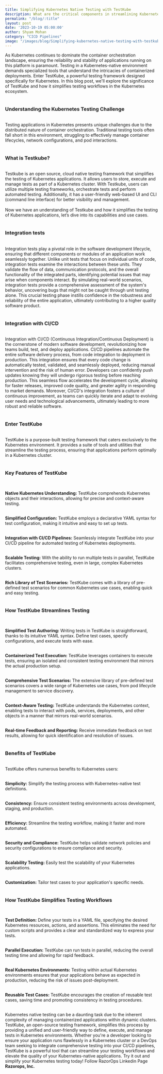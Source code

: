 ```yaml
---
title: Simplifying Kubernetes Native Testing with TestKube
description: What are the critical components in streamlining Kubernetes native testing with TestKube? and How does TestKube simplify Kubernetes native testing, and what are its key aspects?
permalink: "/blog/:title"
layout: post
date: '2023-10-19 05:00:00'
author: Shyam Mohan
category: "CICD Pipelines"
image: "/images/blog/Simplifying-kubernetes-native-testing-with-testkube.png"
---
```


As Kubernetes continues to dominate the container orchestration landscape, ensuring the reliability and stability of applications running on this platform is paramount. Testing in a Kubernetes-native environment demands specialized tools that understand the intricacies of containerized deployments. Enter TestKube, a powerful testing framework designed specifically for Kubernetes. In this blog post, we'll explore the significance of TestKube and how it simplifies testing workflows in the Kubernetes ecosystem.
<br>
<br>

### **Understanding the Kubernetes Testing Challenge**
<br>
Testing applications in Kubernetes presents unique challenges due to the distributed nature of container orchestration. Traditional testing tools often fall short in this environment, struggling to effectively manage container lifecycles, network configurations, and pod interactions.
<br>
<br>

### **What is Testkube?**
<br>
Testkube is an open source, cloud native testing framework that simplifies the testing of Kubernetes applications. It allows users to store, execute and manage tests as part of a Kubernetes cluster. With Testkube, users can utilize multiple testing frameworks, orchestrate tests and perform automated testing. Additionally, it has a user-friendly web-based UI and CLI (command line interface) for better visibility and management.
<br>
<br>
Now we have an understanding of Testkube and how it simplifies the testing of Kubernetes applications, let’s dive into its capabilities and use cases.
<br>
<br>

### **Integration tests**
<br>
Integration tests play a pivotal role in the software development lifecycle, ensuring that different components or modules of an application work seamlessly together. Unlike unit tests that focus on individual units of code, integration tests examine the interactions between these units. They validate the flow of data, communication protocols, and the overall functionality of the integrated parts, identifying potential issues that may arise when components interact. By simulating real-world scenarios, integration tests provide a comprehensive assessment of the system's behavior, uncovering bugs that might not be caught through unit testing alone. This crucial testing phase instills confidence in the robustness and reliability of the entire application, ultimately contributing to a higher quality software product.
<br>
<br>

### **Integration with CI/CD**
<br>
Integration with CI/CD (Continuous Integration/Continuous Deployment) is the cornerstone of modern software development, revolutionizing how teams build, test, and deploy applications. CI/CD pipelines automate the entire software delivery process, from code integration to deployment in production. This integration ensures that every code change is automatically tested, validated, and seamlessly deployed, reducing manual intervention and the risk of human error. Developers can confidently push updates knowing they will undergo rigorous testing before reaching production. This seamless flow accelerates the development cycle, allowing for faster releases, improved code quality, and greater agility in responding to market demands. Moreover, CI/CD's integration fosters a culture of continuous improvement, as teams can quickly iterate and adapt to evolving user needs and technological advancements, ultimately leading to more robust and reliable software.
<br>
<br>

### **Enter TestKube**
<br>
TestKube is a purpose-built testing framework that caters exclusively to the Kubernetes environment. It provides a suite of tools and utilities that streamline the testing process, ensuring that applications perform optimally in a Kubernetes cluster.
<br>
<br>

### **Key Features of TestKube**
<br>

**Native Kubernetes Understanding:** TestKube comprehends Kubernetes objects and their interactions, allowing for precise and context-aware testing.
<br>
<br>

**Simplified Configuration:** TestKube employs a declarative YAML syntax for test configuration, making it intuitive and easy to set up tests.
<br>
<br>

**Integration with CI/CD Pipelines:** Seamlessly integrate TestKube into your CI/CD pipeline for automated testing of Kubernetes deployments.
<br>
<br>

**Scalable Testing:** With the ability to run multiple tests in parallel, TestKube facilitates comprehensive testing, even in large, complex Kubernetes clusters.
<br>
<br>

**Rich Library of Test Scenarios:** TestKube comes with a library of pre-defined test scenarios for common Kubernetes use cases, enabling quick and easy testing.
<br>
<br>

### **How TestKube Streamlines Testing**
<br>

**Simplified Test Authoring:** Writing tests in TestKube is straightforward, thanks to its intuitive YAML syntax. Define test cases, specify configurations, and execute tests with ease.
<br>
<br>

**Containerized Test Execution:** TestKube leverages containers to execute tests, ensuring an isolated and consistent testing environment that mirrors the actual production setup.
<br>
<br>

**Comprehensive Test Scenarios:** The extensive library of pre-defined test scenarios covers a wide range of Kubernetes use cases, from pod lifecycle management to service discovery.
<br>
<br>

**Context-Aware Testing:** TestKube understands the Kubernetes context, enabling tests to interact with pods, services, deployments, and other objects in a manner that mirrors real-world scenarios.
<br>
<br>

**Real-time Feedback and Reporting:** Receive immediate feedback on test results, allowing for quick identification and resolution of issues.
<br>
<br>

### **Benefits of TestKube**
<br>
TestKube offers numerous benefits to Kubernetes users:
<br>
<br>

**Simplicity:** Simplify the testing process with Kubernetes-native test definitions.
<br>
<br>

**Consistency:** Ensure consistent testing environments across development, staging, and production.
<br>
<br>

**Efficiency:** Streamline the testing workflow, making it faster and more automated.
<br>
<br>

**Security and Compliance:** TestKube helps validate network policies and security configurations to ensure compliance and security.
<br>
<br>

**Scalability Testing:** Easily test the scalability of your Kubernetes applications.
<br>
<br>

**Customization:** Tailor test cases to your application's specific needs.
<br>
<br>

### **How TestKube Simplifies Testing Workflows**
<br>

**Test Definition:** Define your tests in a YAML file, specifying the desired Kubernetes resources, actions, and assertions. This eliminates the need for custom scripts and provides a clear and standardized way to express your tests.
<br>
<br>

**Parallel Execution:** TestKube can run tests in parallel, reducing the overall testing time and allowing for rapid feedback.
<br>
<br>

**Real Kubernetes Environments:** Testing within actual Kubernetes environments ensures that your applications behave as expected in production, reducing the risk of issues post-deployment.
<br>
<br>

**Reusable Test Cases:** TestKube encourages the creation of reusable test cases, saving time and promoting consistency in testing procedures.
<br>
<br>

Kubernetes native testing can be a daunting task due to the inherent complexity of managing containerized applications within dynamic clusters. TestKube, an open-source testing framework, simplifies this process by providing a unified and user-friendly way to define, execute, and manage tests in Kubernetes environments. Whether you're a developer looking to ensure your application runs flawlessly in a Kubernetes cluster or a DevOps team seeking to integrate comprehensive testing into your CI/CD pipelines, TestKube is a powerful tool that can streamline your testing workflows and elevate the quality of your Kubernetes-native applications. Try it out and simplify your Kubernetes testing today! Follow RazorOps Linkedin Page <a href="https://www.linkedin.com/company/razorops/" target=_blank style="text-decoration: none"> <b>Razorops, Inc.</b></a>